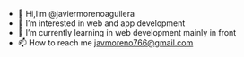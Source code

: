 - 👋 Hi,I’m @javiermorenoaguilera 
- 👀 I’m interested in web and app development 
- 🌱 I’m currently learning in web development mainly in front
- 📫 How to reach me javmoreno766@gmail.com
